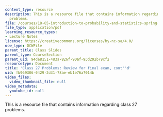 ```yaml
---
content_type: resource
description: This is a resource file that contains information regarding class 27
  problems.
file: /courses/18-05-introduction-to-probability-and-statistics-spring-2014/fb96930604292d3178aeeb1e76a7014b_MIT18_05S14_class27-slides.pdf
file_type: application/pdf
learning_resource_types:
- Lecture Notes
license: https://creativecommons.org/licenses/by-nc-sa/4.0/
ocw_type: OCWFile
parent_title: Class Slides
parent_type: CourseSection
parent_uid: 94de8151-483a-826f-90af-93d292b79cf2
resourcetype: Document
title: 'Class 27 Problems: Review for final exam, cont''d'
uid: fb969306-0429-2d31-78ae-eb1e76a7014b
video_files:
  video_thumbnail_file: null
video_metadata:
  youtube_id: null
---
```

This is a resource file that contains information regarding class 27 problems.